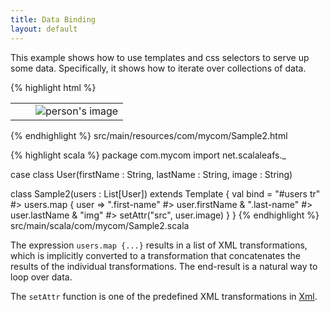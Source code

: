 ```yaml
---
title: Data Binding
layout: default
---
```


This example shows how to use templates and css selectors to serve up some data. Specifically, it shows how to iterate over collections of data.

{% highlight html %}
<table id="users">
  <tr>
    <td><span class="first-name"/></td>
    <td><span class="last-name"/></td>
    <td><img alt="person's image"/></td>
  </tr>
</table>
{% endhighlight %}
<label>src/main/resources/com/mycom/Sample2.html</label>

{% highlight scala %}
package com.mycom
import net.scalaleafs._

case class User(firstName : String, lastName : String, image : String)

class Sample2(users : List[User]) extends Template {
  val bind = 
    "#users tr" #> users.map { user =>
      ".first-name" #> user.firstName &
      ".last-name" #> user.lastName &
      "img" #> setAttr("src", user.image) 
    } 
}
{% endhighlight %}
<label>src/main/scala/com/mycom/Sample2.scala</label>

The expression `users.map {...}` results in a list of XML transformations, which is
implicitly converted to a transformation that concatenates the results of the individual transformations. The end-result is a natural way to loop over data.

The `setAttr` function is one of the predefined XML transformations in [Xml](http://scalaleafs.net/api/index.html#net.scalaleafs.Xml$).


